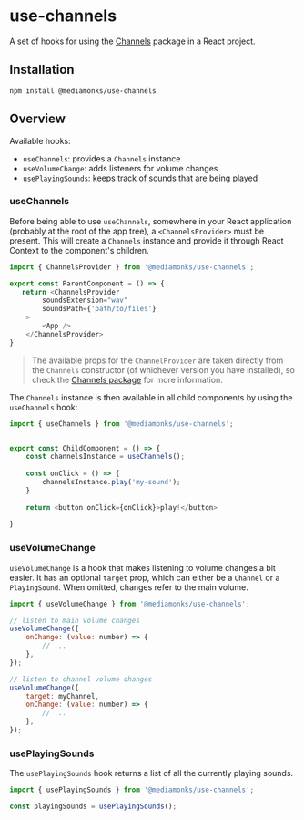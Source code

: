 # use-channels

A set of hooks for using the [Channels](https://www.npmjs.com/package/@mediamonks/use-channels) package in a React project.

## Installation
```
npm install @mediamonks/use-channels
```

## Overview

Available hooks: 
- `useChannels`: provides a `Channels` instance
- `useVolumeChange`: adds listeners for volume changes
- `usePlayingSounds`: keeps track of sounds that are being played

### useChannels
Before being able to use `useChannels`, somewhere in your React application (probably at the root of the app tree), a `<ChannelsProvider>` must be present. This will create a `Channels` instance and provide it through React Context to the component's children. 

```javascript
import { ChannelsProvider } from '@mediamonks/use-channels';

export const ParentComponent = () => {
   return <ChannelsProvider
        soundsExtension="wav"
        soundsPath={'path/to/files'}
    >
        <App />
    </ChannelsProvider>
}
```

> The available props for the `ChannelProvider` are taken directly from the `Channels` constructor (of whichever version you have installed), so check the [Channels package](https://www.npmjs.com/package/@mediamonks/channels) for more information.

The `Channels` instance is then available in all child components by using the `useChannels` hook:

```javascript
import { useChannels } from '@mediamonks/use-channels';


export const ChildComponent = () => {
    const channelsInstance = useChannels();
    
    const onClick = () => {
        channelsInstance.play('my-sound');
    }
    
    return <button onClick={onClick}>play!</button>
    
}
```

### useVolumeChange

`useVolumeChange` is a hook that makes listening to volume changes a bit easier. It has an optional `target` prop, which can either be a `Channel` or a `PlayingSound`. When omitted, changes refer to the main volume. 

```javascript
import { useVolumeChange } from '@mediamonks/use-channels';

// listen to main volume changes
useVolumeChange({
    onChange: (value: number) => {
        // ...
    },
});

// listen to channel volume changes
useVolumeChange({
    target: myChannel,
    onChange: (value: number) => {
        // ...
    },
});
```

### usePlayingSounds

The `usePlayingSounds` hook returns a list of all the currently playing sounds.

```javascript
import { usePlayingSounds } from '@mediamonks/use-channels';

const playingSounds = usePlayingSounds();


```